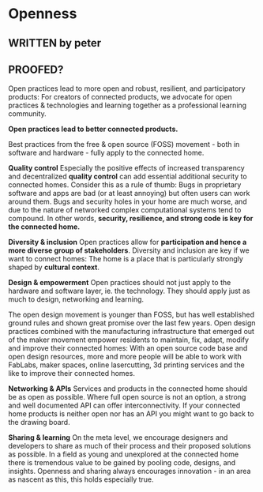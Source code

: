 # Openness

## WRITTEN by peter
## PROOFED?

Open practices lead to more open and robust, resilient, and participatory products: For creators of connected products, we advocate for open practices & technologies and learning together as a professional learning community.

**Open practices lead to better connected products.**

Best practices from the free & open source (FOSS) movement - both in software and hardware - fully apply to the connected home. 

**Quality control**
Especially the positive effects of increased transparency and decentralized **quality control** can add essential additional security to connected homes. Consider this as a rule of thumb: Bugs in proprietary software and apps are bad (or at least annoying) but often users can work around them. Bugs and security holes in your home are much worse, and due to the nature of networked complex computational systems tend to compound. In other words, **security, resilience, and strong code is key for the connected home.**

**Diversity & inclusion**
Open practices allow for **participation and hence a more diverse group of stakeholders**. Diversity and inclusion are key if we want to connect homes: The home is a place that is particularly strongly shaped by **cultural context**.

**Design & empowerment**
Open practices should not just apply to the hardware and software layer, ie. the technology. They should apply just as much to design, networking and learning.

The open design movement is younger than FOSS, but has well established ground rules and shown great promise over the last few years. Open design practices combined with the manufacturing infrastructure that emerged out of the maker movement  empower residents to maintain, fix, adapt, modify and improve their connected homes: With an open source code base and open design resources, more and more people will be able to work with FabLabs, maker spaces, online lasercutting, 3d printing services and the like to improve their connected homes.

**Networking & APIs**
Services and products in the connected home should be as open as possible. Where full open source is not an option, a strong and well documented API can offer interconnectivity. If your connected home products is neither open nor has an API you might want to go back to the drawing board.

**Sharing & learning**
On the meta level, we encourage designers and developers to share as much of their process and their proposed solutions as possible. In a field as young and unexplored at the connected home there is tremendous value to be gained by pooling code, designs, and insights. Openness and sharing always encourages innovation - in an area as nascent as this, this holds especially true.
